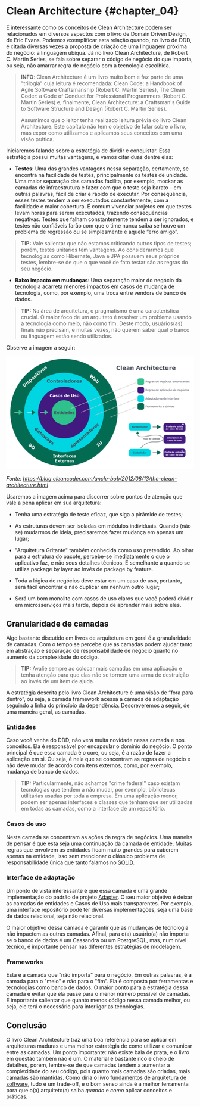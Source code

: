 # Clean Architecture {#chapter_04}

É interessante como os conceitos de Clean Architecture podem ser relacionados em diversos aspectos com o livro de Domain Driven Design, de Eric Evans. Podemos exemplificar esta relação quando, no livro de DDD, é citada diversas vezes a proposta de criação de uma linguagem próxima do negócio: a linguagem ubíqua. Já no livro Clean Architecture, de Robert C. Martin Series, se fala sobre separar o código de negócio do que importa, ou seja, não amarrar regra de negócio com a tecnologia escolhida.

> **INFO**: Clean Architecture é um livro muito bom e faz parte de uma "trilogia" cuja leitura é recomendada: Clean Code: a Handbook of Agile Software Craftsmanship (Robert C. Martin Series), The Clean Coder: a Code of Conduct for Professional Programmers (Robert C. Martin Series) e, finalmente, Clean Architecture: a Craftsman's Guide to Software Structure and Design (Robert C. Martin Series). 
>
> Assumimos que o leitor tenha realizado leitura prévia do livro Clean Architecture. Este capítulo não tem o objetivo de falar sobre o livro, mas expor como utilizamos e aplicamos seus conceitos com uma visão prática. 

Iniciaremos falando sobre a estratégia de dividir e conquistar. Essa estratégia possui muitas vantagens, e vamos citar duas dentre elas:

* **Testes**: Uma das grandes vantagens nessa separação, certamente, se encontra na facilidade de testes, principalmente os testes de unidade. Uma maior separação das camadas facilita, por exemplo, mockar as camadas de infraestrutura e fazer com que o teste seja barato - em outras palavras, fácil de criar e rápido de executar. Por consequência, esses testes tendem a ser executados constantemente, com a facilidade e maior cobertura. 
  É comum vivenciar projetos em que testes levam horas para serem executados, trazendo consequências negativas. Testes que falham constantemente tendem a ser ignorados, e testes não confiáveis farão com que o time nunca saiba se houve um problema de regressão ou se simplesmente é aquele “erro amigo”. 

> **TIP:** Vale salientar que não estamos criticando outros tipos de testes; porém, testes unitários têm vantagens. Ao considerarmos que tecnologias como Hibernate, Java e JPA possuem seus próprios testes, lembre-se de que o que você de fato testar são as regras do seu negócio.

* **Baixo impacto em mudanças**: Uma separação maior do negócio da tecnologia acarreta menores impactos em casos de mudança de tecnologia, como, por exemplo, uma troca entre vendors de banco de dados. 

> **TIP:** Na área de arquitetura, o pragmatismo é uma característica crucial. O maior foco de um arquiteto é resolver um problema usando a tecnologia como meio, não como fim. Deste modo, usuários(as) finais não precisam, e muitas vezes, não querem saber qual o banco ou linguagem estão sendo utilizados.

Observe a imagem a seguir:

![](images/chapter_04_01.png)

*Fonte: <https://blog.cleancoder.com/uncle-bob/2012/08/13/the-clean-architecture.html>*

Usaremos a imagem acima para discorrer sobre pontos de atenção que vale a pena aplicar em sua arquitetura:


* Tenha uma estratégia de teste eficaz, que siga a pirâmide de testes;
* As estruturas devem ser isoladas em módulos individuais. Quando (não se) mudarmos de ideia, precisaremos fazer mudança em apenas um lugar;
* "Arquitetura Gritante" também conhecida como uso pretendido. Ao olhar para a estrutura do pacote, percebe-se imediatamente o que o aplicativo faz, e não seus detalhes técnicos. É semelhante a quando se utiliza package by layer ao invés de package by feature. 

* Toda a lógica de negócios deve estar em um caso de uso, portanto, será fácil encontrar e não duplicar em nenhum outro lugar;

* Será um bom monolito com casos de uso claros que você poderá dividir em microsserviços mais tarde, depois de aprender mais sobre eles.

## Granularidade de camadas

Algo bastante discutido em livros de arquitetura em geral é a granularidade de camadas. Com o tempo se percebe que as camadas podem ajudar tanto em abstração e separação de responsabilidade de negócio quanto no aumento da complexidade do código. 

> **TIP:** Avalie sempre ao colocar mais camadas em uma aplicação e tenha atenção para que elas não se tornem uma arma de destruição ao invés de um item de ajuda.

A estratégia descrita pelo livro Clean Architecture é uma visão de “fora para dentro”, ou seja, a camada framework acessa a camada de adaptação seguindo a linha do princípio da dependência. Descreveremos a seguir, de uma maneira geral, as camadas.

### Entidades

Caso você venha do DDD, não verá muita novidade nessa camada e nos conceitos. Ela é responsável por encapsular o domínio do negócio. O ponto principal é que essa camada é o core, ou seja, é a razão de fazer a aplicação em si. Ou seja, é nela que se concentram as regras de negócio e não deve mudar de acordo com itens externos, como, por exemplo, mudança de banco de dados.

>  **TIP:** Particularmente, não achamos "crime federal" caso existam tecnologias que tendem a não mudar, por exemplo, bibliotecas utilitárias usadas por toda a empresa. Em uma aplicação menor, podem ser apenas interfaces e classes que tenham que ser utilizadas em todas as camadas, como a interface de um repositório.

### Casos de uso

Nesta camada se concentram as ações da regra de negócios. Uma maneira de pensar é que esta seja uma continuação da camada de entidade. Muitas regras que envolvem as entidades ficam muito grandes para caberem apenas na entidade, isso sem mencionar o clássico problema de responsabilidade única que tanto falamos no [SOLID](https://en.wikipedia.org/wiki/SOLID).

### Interface de adaptação

Um ponto de vista interessante é que essa camada é uma grande implementação do padrão de projeto [Adapter](https://refactoring.guru/design-patterns/adapter). O seu maior objetivo é deixar as camadas de entidades e Casos de Uso mais transparentes. Por exemplo, uma interface repositório pode ter diversas implementações, seja uma base de dados relacional, seja não relacional. 

O maior objetivo dessa camada é garantir que as mudanças de tecnologia não impactem as outras camadas. Afinal, para o(a) usuário(a) não importa se o banco de dados é um Cassandra ou um PostgreSQL, mas, num nível técnico, é importante pensar nas diferentes estratégias de modelagem.

### Frameworks


Esta é a camada que “não importa” para o negócio. Em outras palavras, é a camada para o "meio" e não para o "fim". Ela é composta por ferramentas e tecnologias como banco de dados. O maior ponto para a estratégia dessa camada é evitar que ela passe para o menor número possível de camadas. É importante salientar que quanto menos código nessa camada melhor, ou seja, ele terá o necessário para interligar as tecnologias.



## Conclusão

O livro Clean Architecture traz uma boa referência para se aplicar em arquiteturas maduras e uma melhor estratégia de como utilizar e comunicar entre as camadas. Um ponto importante: não existe bala de prata, e o livro em questão também não é um. O material é bastante rico e cheio de detalhes, porém, lembre-se de que camadas tendem a aumentar a complexidade do seu código, pois quanto mais camadas são criadas, mais camadas são mantidas. Como diria o livro [fundamentos de arquitetura de software](https://www.amazon.com/Fundamentals-Software-Architecture-Comprehensive-Characteristics/dp/1492043451), tudo é um trade-off, e o bom senso ainda é a melhor ferramenta para que o(a) arquiteto(a) saiba *quando* e *como* aplicar conceitos e práticas.